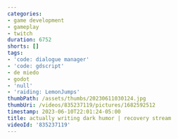 ```yaml
---
categories:
- game development
- gameplay
- twitch
duration: 6752
shorts: []
tags:
- 'code: dialogue manager'
- 'code: gdscript'
- de miedo
- godot
- 'null'
- 'raiding: LemonJumps'
thumbPath: /assets/thumbs/20230611030124.jpg
thumbUri: /videos/835237119/pictures/1682592512
timestamp: 2023-06-10T22:01:24-05:00
title: actually writing dark humor | recovery stream
videoId: '835237119'
---
```

